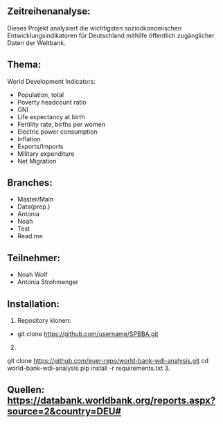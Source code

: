 ## Zeitreihenanalyse:

Dieses Projekt analysiert die wichtigsten sozioökonomischen Entwicklungsindikatoren für Deutschland mithilfe öffentlich zugänglicher Daten der Weltbank.

## Thema:
World Development Indicators: 

- Population, total
- Poverty headcount ratio
- GNI
- Life expectancy at birth
- Fertility rate, births per women
- Electric power consumption
- Inflation
- Exports/Imports
- Military expenditure
- Net Migration

## Branches:
- Master/Main
- Data(prep.)
- Antonia
- Noah
- Test
- Read.me
  
## Teilnehmer:
- Noah Wolf
- Antonia Strohmenger
  
## Installation:
1. Repository klonen:
- git clone https://github.com/username/SPBBA.git
2. ```bash
git clone https://github.com/euer-repo/world-bank-wdi-analysis.git
cd world-bank-wdi-analysis
pip install -r requirements.txt
3.

## Quellen: https://databank.worldbank.org/reports.aspx?source=2&country=DEU#
